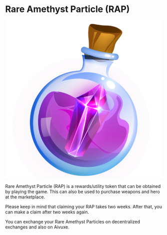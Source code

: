 # Rare Amethyst Particle (RAP)

![](../../.gitbook/assets/rap-particle11111.png)

Rare Amethyst Particle (RAP) is a rewards/utility token that can be obtained by playing the game. This can also be used to purchase weapons and hero at the marketplace.

Please keep in mind that claiming your RAP takes two weeks. After that, you can make a claim after two weeks again.

You can exchange your Rare Amethyst Particles on decentralized exchanges and also on Aivuxe.
